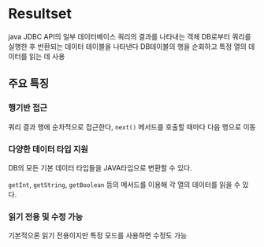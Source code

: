 # Resultset
java JDBC API의 일부 데이터베이스 쿼리의 결과를 나타내는 객체 DB로부터 쿼리를 실행한 후 반환되는 데이터 테이블을 나타낸다
DB테이블의 행을 순회하고 특정 열의 데이터를 읽는 데 사용

## 주요 특징
### 행기반 접근
쿼리 결과 행에 순차적으로 접근한다, `next()` 메서드를 호출할 때마다 다음 행으로 이동
### 다양한 데이터 타입 지원
DB의 모든 기본 데이터 타입들을 JAVA타입으로 변환할 수 있다.

`getInt`, `getString`, `getBoolean` 등의 메서드를 이용해 각 열의 데이터를 읽을 수 있다.
### 읽기 전용 및 수정 가능
기본적으론 읽기 전용이지만 특정 모드를 사용하면 수정도 가능

